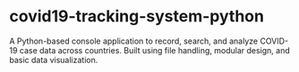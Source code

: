 # covid19-tracking-system-python
A Python-based console application to record, search, and analyze COVID-19 case data across countries. Built using file handling, modular design, and basic data visualization.
